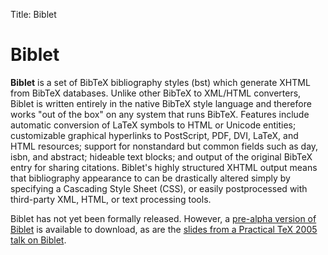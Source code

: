 Title: Biblet

# Biblet

**Biblet** is a set of BibTeX bibliography styles (bst) which generate
XHTML from BibTeX databases. Unlike other BibTeX to XML/HTML converters,
Biblet is written entirely in the native BibTeX style language and
therefore works "out of the box" on any system that runs BibTeX.
Features include automatic conversion of LaTeX symbols to HTML or
Unicode entities; customizable graphical hyperlinks to PostScript, PDF,
DVI, LaTeX, and HTML resources; support for nonstandard but common
fields such as day, isbn, and abstract; hideable text blocks; and output
of the original BibTeX entry for sharing citations. Biblet's highly
structured XHTML output means that bibliography appearance to can be
drastically altered simply by specifying a Cascading Style Sheet (CSS),
or easily postprocessed with third-party XML, HTML, or text processing
tools.

Biblet has not yet been formally released. However, a [pre-alpha version
of
Biblet](https://files.nothingisreal.com/software/biblet/biblet-prealpha.tar.bz2)
is available to download, as are the [slides from a Practical TeX 2005
talk on
Biblet](https://files.nothingisreal.com/software/biblet/biblet_slides.pdf).
